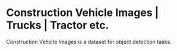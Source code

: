 # Construction Vehicle Images | Trucks | Tractor etc.

Construction Vehicle Images is a dataset for object detection tasks.